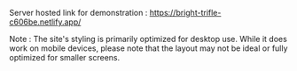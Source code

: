 Server hosted link for demonstration : https://bright-trifle-c606be.netlify.app/

Note : The site's styling is primarily optimized for desktop use. While it does work on mobile devices, please note that the layout may not be ideal or fully optimized for smaller screens.
